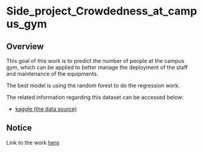 # Side_project_Crowdedness_at_campus_gym

## Overview
This goal of this work is to predict the number of people at the campus gym, which can be applied to better manage the deployment of the staff and maintenance of the equipments.

The best model is using the random forest to do the regression work.

The related information regarding this dataset can be accessed below:
* [kaggle (the data source)](https://www.kaggle.com/nsrose7224/crowdedness-at-the-campus-gym/kernels)

## Notice
Link to the work [here](https://github.com/lwkuant/Side_project_Crowdedness_at_campus_gym/blob/master/Gym_crowdedness_prediction.ipynb)